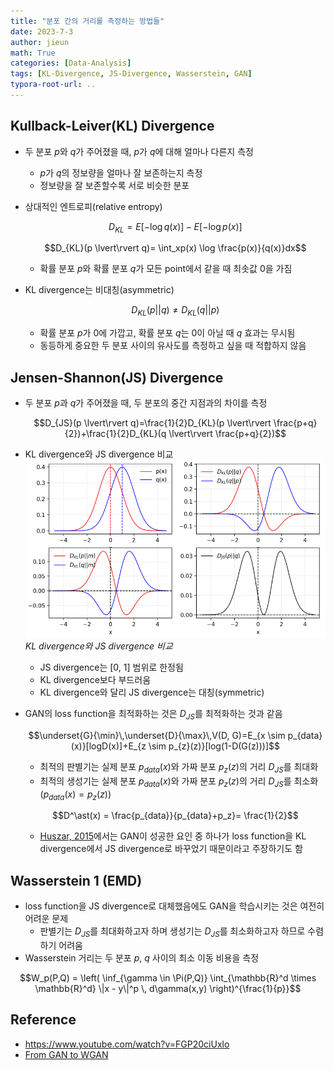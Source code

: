 ```yaml
---
title: "분포 간의 거리를 측정하는 방법들"
date: 2023-7-3
author: jieun
math: True
categories: [Data-Analysis]
tags: [KL-Divergence, JS-Divergence, Wasserstein, GAN]
typora-root-url: ..
---
```


## Kullback-Leiver(KL) Divergence

- 두 분포 $p$와 $q$가 주어졌을 때, $p$가 $q$에 대해 얼마나 다른지 측정

  - $p$가 $q$의 정보량을 얼마나 잘 보존하는지 측정
  - 정보량을 잘 보존할수록 서로 비슷한 분포

- 상대적인 엔트로피(relative entropy)

  $$D_{KL}=E[- \log q(x)]-E[-\log p(x)]$$

  $$D_{KL}(p \lvert\rvert q)= \int_xp(x) \log \frac{p(x)}{q(x)}dx$$

  - 확률 분포 $p$와 확률 분포 $q$가 모든 point에서 같을 때 최솟값 0을 가짐

- KL divergence는 비대칭(asymmetric)

  $$D_{KL}(p \lvert\rvert q) \ne D_{KL}(q \lvert\rvert p)$$

  - 확률 분포 $p$가 0에 가깝고, 확률 분포 $q$는 0이 아닐 때 $q$ 효과는 무시됨
  - 동등하게 중요한 두 분포 사이의 유사도를 측정하고 싶을 때 적합하지 않음

## Jensen-Shannon(JS) Divergence

- 두 분포 $p$과 $q$가 주어졌을 때, 두 분포의 중간 지점과의 차이를 측정

  $$D_{JS}(p \lvert\rvert q)=\frac{1}{2}D_{KL}(p \lvert\rvert \frac{p+q}{2})+\frac{1}{2}D_{KL}(q \lvert\rvert \frac{p+q}{2})$$

- KL divergence와 JS divergence 비교
  ![](/assets/img/gan/kl.png)
  _KL divergence와 JS divergence 비교_

  - JS divergence는 [0, 1] 범위로 한정됨
  - KL divergence보다 부드러움
  - KL divergence와 달리 JS divergence는 대칭(symmetric)

- GAN의 loss function을 최적화하는 것은 $D_{JS}$를 최적화하는 것과 같음

  $$\underset{G}{\min}\,\underset{D}{\max}\,V(D, G)=E_{x \sim p_{data}(x)}[logD(x)]+E_{z \sim p_{z}(z)}[log(1-D(G(z)))]$$

  - 최적의 판별기는 실제 분포 $p_{data}(x)$와 가짜 분포 $p_z(z)$의 거리 $D_{JS}$를 최대화
  - 최적의 생성기는 실제 분포 $p_{data}(x)$와 가짜 분포 $p_z(z)$의 거리 $D_{JS}$를 최소화 ($p_{data}(x)=p_z(z)$)

  $$D^\ast(x) = \frac{p_{data}}{p_{data}+p_z}= \frac{1}{2}$$

  - [Huszar, 2015](https://arxiv.org/pdf/1511.05101.pdf)에서는 GAN이 성공한 요인 중 하나가 loss function을 KL divergence에서 JS divergence로 바꾸었기 때문이라고 주장하기도 함

## Wasserstein 1 (EMD)

- loss function을 JS divergence로 대체했음에도 GAN을 학습시키는 것은 여전히 어려운 문제
  - 판별기는 $D_{JS}$를 최대화하고자 하며 생성기는 $D_{JS}$를 최소화하고자 하므로 수렴하기 어려움
- Wasserstein 거리는 두 분포 $p$, $q$ 사이의 최소 이동 비용을 측정

$$W_p(P,Q) = \left( \inf_{\gamma \in \Pi(P,Q)} \int_{\mathbb{R}^d \times \mathbb{R}^d} \|x - y\|^p \, d\gamma(x,y) \right)^{\frac{1}{p}}$$

## Reference

- https://www.youtube.com/watch?v=FGP20ciUxlo
- [From GAN to WGAN](https://lilianweng.github.io/posts/2017-08-20-gan/)
